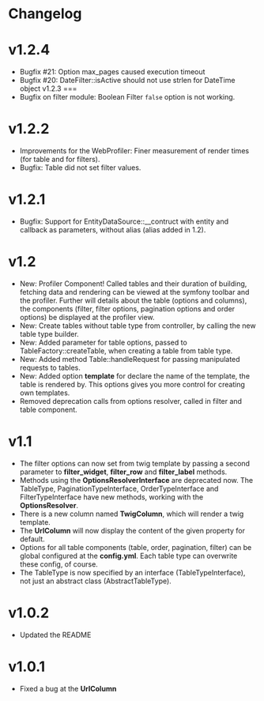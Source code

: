 Changelog
===========

v1.2.4
===
* Bugfix #21: Option max_pages caused execution timeout
* Bugfix #20: DateFilter::isActive should not use strlen for DateTime object
v1.2.3
===
* Bugfix on filter module: Boolean Filter `false` option is not working.

v1.2.2
===
* Improvements for the WebProfiler: Finer measurement of render times (for table and for filters).
* Bugfix: Table did not set filter values.

v1.2.1
===
* Bugfix: Support for EntityDataSource::__contruct with entity and callback as parameters, without alias (alias added in 1.2).

v1.2
===
* New: Profiler Component! Called tables and their duration of building, fetching data and rendering can be viewed at the symfony toolbar and the profiler. Further will details about the table (options and columns), the components (filter, filter options, pagination options and order options) be displayed at the profiler view. 
* New: Create tables without table type from controller, by calling the new table type builder.
* New: Added parameter for table options, passed to TableFactory::createTable, when creating a table from table type.
* New: Added method Table::handleRequest for passing manipulated requests to tables.
* New: Added option **template** for declare the name of the template, the table is rendered by. This options gives you more control for creating own templates.
* Removed deprecation calls from options resolver, called in filter and table component.

v1.1
===
* The filter options can now set from twig template by passing a second parameter to **filter_widget**, **filter_row** and **filter_label** methods.
* Methods using the **OptionsResolverInterface** are deprecated now. The TableType, PaginationTypeInterface, OrderTypeInterface and FilterTypeInterface have new methods, working with the **OptionsResolver**.
* There is a new column named **TwigColumn**, which will render a twig template.
* The **UrlColumn** will now display the content of the given property for default.
* Options for all table components (table, order, pagination, filter) can be global configured at the **config.yml**. Each table type can overwrite these config, of course.
* The TableType is now specified by an interface (TableTypeInterface), not just an abstract class (AbstractTableType).

v1.0.2
===
* Updated the README

v1.0.1
===
* Fixed a bug at the **UrlColumn**